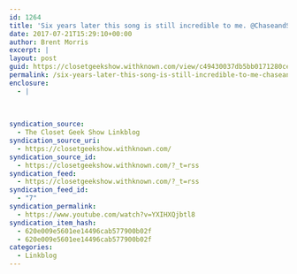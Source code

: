```yaml
---
id: 1264
title: 'Six years later this song is still incredible to me. @ChaseandStatus &#8211; End Credits (ft. @4planb) '
date: 2017-07-21T15:29:10+00:00
author: Brent Morris
excerpt: |
layout: post
guid: https://closetgeekshow.withknown.com/view/c49430037db5bb0171280ce5276ecc6e
permalink: /six-years-later-this-song-is-still-incredible-to-me-chaseandstatus-end-credits-ft-4planb/
enclosure:
  - |
    
    
    
syndication_source:
  - The Closet Geek Show Linkblog
syndication_source_uri:
  - https://closetgeekshow.withknown.com/
syndication_source_id:
  - https://closetgeekshow.withknown.com/?_t=rss
syndication_feed:
  - https://closetgeekshow.withknown.com/?_t=rss
syndication_feed_id:
  - "7"
syndication_permalink:
  - https://www.youtube.com/watch?v=YXIHXQjbtl8
syndication_item_hash:
  - 620e009e5601ee14496cab577900b02f
  - 620e009e5601ee14496cab577900b02f
categories:
  - Linkblog
---
```

<div class="known-bookmark">
</div>

<div>
</div>